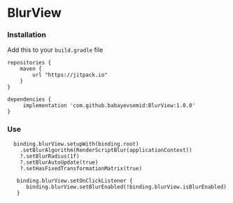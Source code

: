 # BlurView

### Installation

Add this to your ```build.gradle``` file

```
repositories {
    maven {
        url "https://jitpack.io"
    }
}

dependencies {
	 implementation 'com.github.babayevsemid:BlurView:1.0.0'
}
``` 

### Use

```
  binding.blurView.setupWith(binding.root)
    .setBlurAlgorithm(RenderScriptBlur(applicationContext))
    ?.setBlurRadius(1f)
    ?.setBlurAutoUpdate(true)
    ?.setHasFixedTransformationMatrix(true)

   binding.blurView.setOnClickListener {
      binding.blurView.setBlurEnabled(!binding.blurView.isBlurEnabled)
   }
